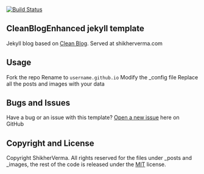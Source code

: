 [![Build Status](https://travis-ci.org/ShikherVerma/Shikherverma.github.io.svg?branch=master)](https://travis-ci.org/ShikherVerma/Shikherverma.github.io)

## CleanBlogEnhanced jekyll template

Jekyll blog based on [Clean Blog](http://startbootstrap.com/template-overviews/clean-blog/). Served at shikherverma.com

## Usage

Fork the repo
Rename to `username.github.io`
Modify the _config file
Replace all the posts and images with your data

## Bugs and Issues

Have a bug or an issue with this template? [Open a new issue](https://github.com/ShikherVerma/shikherverma.github.io/issues) here on GitHub

## Copyright and License

Copyright ShikherVerma. All rights reserved for the files under _posts and _images, the rest of the code is released under the [MIT](https://github.com/ShikherVerma/shikherverma.github.io/blob/gh-pages/LICENSE) license.